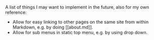 A list of things I may want to implement in the future, also for my own reference:

- Allow for easy linking to other pages on the same site from within Markdown, e.g. by doing [[about.md]].
- Allow for sub menus in static top menu, e.g. by using drop down. 
